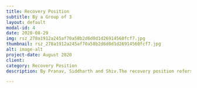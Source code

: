 ```yaml
---
title: Recovery Position
subtitle: By a Group of 3
layout: default
modal-id: 4
date: 2020-08-29
img: rsz_278a1912a245af70a58b2d6d0d1d26914560fcf7.jpg
thumbnail: rsz_278a1912a245af70a58b2d6d0d1d26914560fcf7.jpg
alt: image-alt
project-date: August 2020
client: 
category: Recovery Position
description: By Pranav, Siddharth and Shiv.The recovery position refers to one of a series of variations on a lateral recumbent or three-quarters prone position of the body, in to which an unconscious but breathing casualty can be placed as part of first aid treatment.An unconscious person, a person who is assessed on the Glasgow Coma Scale (GCS) at eight or below, in a supine position (on the back) may not be able to maintain an open airway as a conscious person would. Watch our Video - <a href="https://github.com/muthu-beep/The-Touch-of-life/raw/gh-pages/videos/leftlateral_aka_recoveryPosition_pd_shiv_Siddarth.mp4">Link</a>

---
```


